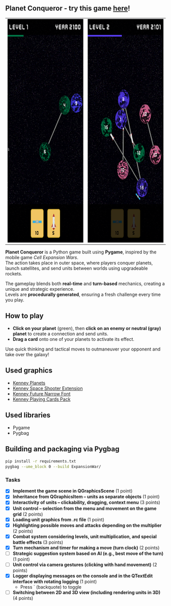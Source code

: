 ## Planet Conqueror - try this game [here](https://gitmanik.github.io/PlanetConqueror/)!

<p align=center>
<table>
<tr>
<td>
<img src="Screenshots/Screenshot2.png" height=700px>
</td>
<td>
<img src="Screenshots/Screenshot1.png" height=700px>
</td>
</tr></table>
</p>

**Planet Conqueror** is a Python game built using **Pygame**, inspired by the mobile game *Cell Expansion Wars*.  
The action takes place in outer space, where players conquer planets, launch satellites, and send units between worlds using upgradeable rockets.

The gameplay blends both **real-time** and **turn-based** mechanics, creating a unique and strategic experience.  
Levels are **procedurally generated**, ensuring a fresh challenge every time you play.

## How to play

- **Click on your planet** (green), then **click on an enemy or neutral (gray) planet** to create a connection and send units.
- **Drag a card** onto one of your planets to activate its effect.

Use quick thinking and tactical moves to outmaneuver your opponent and take over the galaxy!


## Used graphics
- [Kenney Planets](https://kenney.nl/assets/planets)
- [Kenney Space Shooter Extension](https://kenney.nl/assets/space-shooter-extension)
- [Kenney Future Narrow Font](https://kenney.nl/assets/kenney-fonts)
- [Kenney Playing Cards Pack](https://kenney.nl/assets/playing-cards-pack)

## Used libraries
- Pygame
- Pygbag

## Building and packaging via Pygbag
```bash
pip install -r requirements.txt
pygbag --ume_block 0 --build ExpansionWar/ 
```

### Tasks
- [x] **Implement the game scene in QGraphicsScene** (1 point)
- [x] **Inheritance from QGraphicsItem – units as separate objects** (1 point)
- [x] **Interactivity of units – clickability, dragging, context menu** (3 points)
- [x] **Unit control – selection from the menu and movement on the game grid** (2 points)
- [x] **Loading unit graphics from .rc file** (1 point)
- [x] **Highlighting possible moves and attacks depending on the multiplier** (2 points)
- [x] **Combat system considering levels, unit multiplication, and special battle effects** (3 points)
- [x] **Turn mechanism and timer for making a move (turn clock)** (2 points)
- [ ] **Strategic suggestion system based on AI (e.g., best move of the turn)** (1 point)
- [ ] **Unit control via camera gestures (clicking with hand movement)** (2 points)
- [x] **Logger displaying messages on the console and in the QTextEdit interface with rotating logging** (1 point)
    * Press ` (backquote) to toggle
- [ ] **Switching between 2D and 3D view (including rendering units in 3D)** (4 points)
